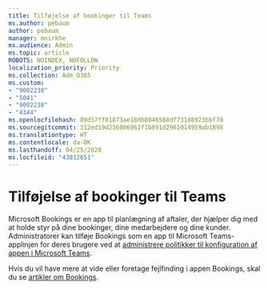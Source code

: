 ```yaml
---
title: Tilføjelse af bookinger til Teams
ms.author: pebaum
author: pebaum
manager: mnirkhe
ms.audience: Admin
ms.topic: article
ROBOTS: NOINDEX, NOFOLLOW
localization_priority: Priority
ms.collection: Adm_O365
ms.custom:
- "9002238"
- "5041"
- "9002238"
- "4344"
ms.openlocfilehash: 89d57ff01873ae18db8046588df731d8923bbf78
ms.sourcegitcommit: 312ed19d236006962f1b891d2961014959ab1898
ms.translationtype: HT
ms.contentlocale: da-DK
ms.lasthandoff: 04/25/2020
ms.locfileid: "43812651"
---
```

# <a name="adding-bookings-to-teams"></a>Tilføjelse af bookinger til Teams

Microsoft Bookings er en app til planlægning af aftaler, der hjælper dig med at holde styr på dine bookinger, dine medarbejdere og dine kunder. Administratorer kan tilføje Bookings som en app til Microsoft Teams-applinjen for deres brugere ved at [administrere politikker til konfiguration af appen i Microsoft Teams](https://docs.microsoft.com/microsoftteams/teams-app-setup-policies).

Hvis du vil have mere at vide eller foretage fejlfinding i appen Bookings, skal du se [artikler om Bookings](https://support.office.com/article/b9c9295c-c654-4b10-b5cc-f739825fc092).
